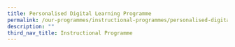 ```yaml
---
title: Personalised Digital Learning Programme
permalink: /our-programmes/instructional-programmes/personalised-digital-learning-programme
description: ""
third_nav_title: Instructional Programme
---
```

